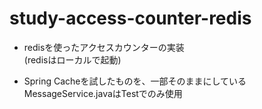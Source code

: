 # study-access-counter-redis

- redisを使ったアクセスカウンターの実装  
  (redisはローカルで起動)

- Spring Cacheを試したものを、一部そのままにしている  
  MessageService.javaはTestでのみ使用
